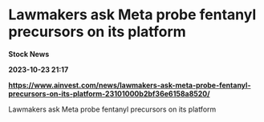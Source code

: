 # Lawmakers ask Meta probe fentanyl precursors on its platform
**Stock News**

**2023-10-23 21:17**

**https://www.ainvest.com/news/lawmakers-ask-meta-probe-fentanyl-precursors-on-its-platform-23101000b2bf36e6158a8520/**

Lawmakers ask Meta probe fentanyl precursors on its platform